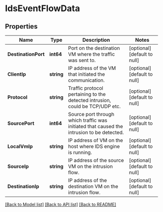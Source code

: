 # IdsEventFlowData

## Properties
Name | Type | Description | Notes
------------ | ------------- | ------------- | -------------
**DestinationPort** | **int64** | Port on the destination VM where the traffic was sent to. | [optional] [default to null]
**ClientIp** | **string** | IP address of the VM that initiated the communication. | [optional] [default to null]
**Protocol** | **string** | Traffic protocol pertaining to the detected intrusion, could be TCP/UDP etc. | [optional] [default to null]
**SourcePort** | **int64** | Source port through which traffic was initiated that caused the intrusion to be detected. | [optional] [default to null]
**LocalVmIp** | **string** | IP address of VM on the host where IDS engine is running. | [optional] [default to null]
**SourceIp** | **string** | IP address of the source VM on the intrusion flow. | [optional] [default to null]
**DestinationIp** | **string** | IP address of the destination VM on the intrusion flow. | [optional] [default to null]

[[Back to Model list]](../README.md#documentation-for-models) [[Back to API list]](../README.md#documentation-for-api-endpoints) [[Back to README]](../README.md)

